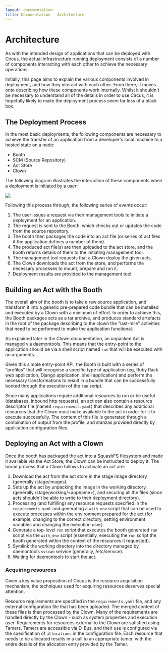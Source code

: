 ```yaml
---
layout: documentation
title: Documentation - Architecture
---
```

# Architecture
As with the intended design of applications that can be deployed with Circus, the actual infrastructure running deployment consists of a number of components interacting with each other to achieve the necessary operations. 

Initially, this page aims to explain the various components involved in deployment, and how they interact with each other. From there, it moves onto describing how these components work internally. Whilst it shouldn't be necessary to understand all of the details in order to use Circus, it is hopefully likely to make the deployment process seem far less of a black box.

## The Deployment Process
In the most basic deployments, the following components are necessary to achieve the transfer of an application from a developer's local machine to a hosted state on a node:

 * Booth
 * SCM (Source Repository)
 * Act Store
 * Clown
 
The following diagram illustrates the interaction of these components when a deployment is initiated by a user:

<img class="" src="/images/deployment_sequence.png">

Following this process through, the following series of events occur:

 1. The user issues a request via their management tools to initiate a deployment for an application.
 2. The request is sent to the Booth, which checks out or updates the code from the source repository.
 3. The booth then packages the code into an act file (or series of act files if the application defines a number of them).
 4. The produced act file(s) are then uploaded to the act store, and the booth returns details of them to the initiating
    management tool.
 5. The management tool requests that a Clown deploy the given acts.
 6. The Clown downloads the act from the store, and performs the necessary processes to mount, prepare and run it.
 7. Deployment results are provided to the management tool.
 
## Building an Act with the Booth
The overall aim of the booth is to take a raw source application, and transform it into a generic pre-prepared code bundle that can be installed and executed by a Clown with a minimum of effort. In order to achieve this, the Booth packages acts as a tar archive, and produces standard artefacts in the root of the package describing to the clown the "last-mile" activities that need to be performed to make the application functional.

As explained later in the Clown documentation, an unpacked Act is managed via daemontools. This means that the entry-point to the application should be via a shell script named `run` that will be executed with no arguments.

Given this simple entry-point API, the Booth is built with a series of "profiles" that will recognise a specific type of application (eg, Ruby Rack web application, Django application, shell application) and perform the necessary transformations to result in a bundle that can be successfully booted through the execution of the `run` script.

Since many applications require additional resources to run or be useful (databases, inbound http requests), an act can also contain a resource descriptor file (named `requirements.yaml`) that describes any additional resources that the Clown must make available to the act in order for it to execute successfully. The content of this file is generated through a combination of output from the profile, and stanzas provided directly by application configuration files.

## Deploying an Act with a Clown
Once the booth has packaged the act into a SquashFS filesystem and made it available via the Act Store, the Clown can be instructed to deploy it. The broad process that a Clown follows to activate an act are:

 1. Download the act from the act store in the stage image directory (generally /stage/images).
 2. Sets up the act by unpacking the image in the working directory (generally /stage/working/&lt;appname&gt;), and securing all the files (since acts shouldn't be able to write to their deployment directory).
 3. Processing (and fulfilling) any resource requests specified in the `requirements.yaml` and generating a `with_env` script
    that can be used to execute processes within the environment prepared for the act (for example, changing to the correct
    directory, setting environment variables and changing the execution user).
 4. Generate a top-level `run` script that executes the booth generated `run` script via the `with_env` script (essentially, 
    executing the `run` script the booth generated within the context of the resources it requested).
 5. Symlink the working directory into the directory managed by daemontools `svscan` service (generally, /etc/service).
 6. Waiting for daemontools to start the act.

### Acquiring resources
Given a key value proposition of Circus is the resource acquisition mechanism, the techniques used for acquiring resources deserves special attention.

Resource requirements are specified in the `requirements.yaml` file, and any external configuration file that has been uploaded. The merged content of these files is then processed by the Clown. Many of the requirements are handled directly by the Clown - such as system properties and execution user. Requirements for resources external to the Clown are satisfied using Tamers. Tamers are accessible via D-Bus, and their use is configured via the specification of `allocations` in the configuration file. Each resource that needs to be allocated results in a call to an appropriate tamer, with the entire details of the allocation entry provided by the Tamer.
